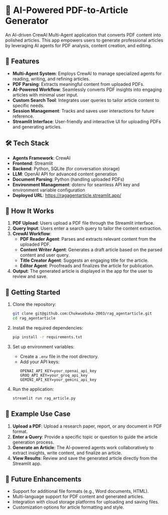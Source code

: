 # 📄 AI-Powered PDF-to-Article Generator

An AI-driven CrewAI Multi-Agent application that converts PDF content into polished articles. This app empowers users to generate professional articles by leveraging AI agents for PDF analysis, content creation, and editing.

## 🚀 Features

- **Multi-Agent System**: Employs CrewAI to manage specialized agents for reading, writing, and refining articles.
- **PDF Parsing**: Extracts meaningful content from uploaded PDFs.
- **AI-Powered Workflow**: Seamlessly converts PDF insights into engaging articles with minimal user input.
- **Custom Search Tool**: Integrates user queries to tailor article content to specific needs.
- **Session Management**: Tracks and saves user interactions for future reference.
- **Streamlit Interface**: User-friendly and interactive UI for uploading PDFs and generating articles.

## 🛠️ Tech Stack

- **Agents Framework**: CrewAI
- **Frontend**: Streamlit
- **Backend**: Python, SQLite (for conversation storage)
- **LLM**: OpenAI API for advanced content generation
- **Document Parsing**: Python (handling uploaded PDFs)
- **Environment Management**: dotenv for seamless API key and environment variable configuration
- **Deployed URL**: https://ragagentarticle.streamlit.app/ 

## 🌟 How It Works

1. **PDF Upload**: Users upload a PDF file through the Streamlit interface.
2. **Query Input**: Users enter a search query to tailor the content extraction.
3. **CrewAI Workflow**:
   - **PDF Reader Agent**: Parses and extracts relevant content from the uploaded PDF.
   - **Content Writer Agent**: Generates a draft article based on the parsed content and user query.
   - **Title Creator Agent**: Suggests an engaging title for the article.
   - **Editor Agent**: Proofreads and finalizes the article for publication.
4. **Output**: The generated article is displayed in the app for the user to review and save.

## 🚀 Getting Started

1. Clone the repository:
    ```bash
    git clone git@github.com:Chukwuebuka-2003/rag_agentarticle.git
    cd rag_agentarticle
    ```

2. Install the required dependencies:
    ```bash
    pip install -r requirements.txt
    ```

3. Set up environment variables:
    - Create a `.env` file in the root directory.
    - Add your API keys:
      ```env
      OPENAI_API_KEY=your_openai_api_key
      GROQ_API_KEY=your_groq_api_key
      GEMINI_API_KEY=your_gemini_api_key
      ```

4. Run the application:
    ```bash
    streamlit run rag_article.py
    ```

## 📄 Example Use Case

1. **Upload a PDF**: Upload a research paper, report, or any document in PDF format.
2. **Enter a Query**: Provide a specific topic or question to guide the article generation process.
3. **Generate an Article**: The AI-powered agents work collaboratively to extract insights, write content, and finalize an article.
4. **View Results**: Review and save the generated article directly from the Streamlit app.

## 💬 Future Enhancements

- Support for additional file formats (e.g., Word documents, HTML).
- Multi-language support for PDF content and generated articles.
- Integration with cloud storage platforms for uploading and saving files.
- Customization options for article formatting and style.
